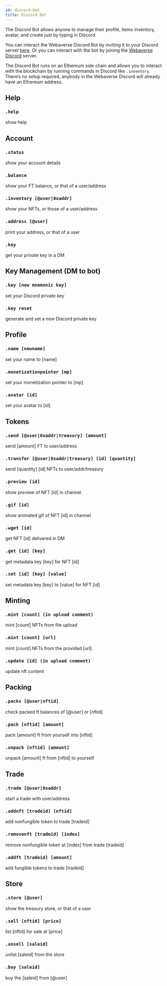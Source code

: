 ```yaml
---
id: discord-bot 
title: Discord Bot 
---
```


The Discord Bot allows anyone to manage their profile, items inventory, avatar, and create just by typing in Discord.

You can interact the Webaverse Discord Bot by inviting it to your Discord server [here](https://discord.com/oauth2/authorize?client_id=758956702669209611&permissions=0&scope=bot). Or you can interact with the bot by joining the [Webaverse Discord](https://discord.gg/3byWubumSa) server.

The Discord Bot runs on an Ethereum side chain and allows you to interact with the blockchain by running commands in Discord like `.inventory`. There’s no setup required, anybody in the Webaverse Discord will already have an Ethereum address.

## Help

### `.help`
show help

## Account 

### `.status`
show your account details

### `.balance` 
show your FT balance, or that of a user/address

### `.inventory [@user|0xaddr]`
show your NFTs, or those of a user/address

### `.address [@user]`
print your address, or that of a user

### `.key`
get your private key in a DM

## Key Management (DM to bot)

### `.key [new mnemonic key]`
set your Discord private key

### `.key reset`
generate and set a new Discord private key

## Profile

### `.name [newname]`
set your name to [name]

### `.monetizationpointer [mp]`
set your monetization pointer to [mp]

### `.avatar [id]`
set your avatar to [id]

## Tokens

### `.send [@user|0xaddr|treasury] [amount]`
send [amount] FT to user/address

### `.transfer [@user|0xaddr|treasury] [id] [quantity]`
send [quantity] [id] NFTs to user/addr/treasury

### `.preview [id]`
show preview of NFT [id] in channel

### `.gif [id]`
show animated gif of NFT [id] in channel

### `.wget [id]`
get NFT [id] delivered in DM

### `.get [id] [key]`
get metadata key [key] for NFT [id]

### `.set [id] [key] [value]`
set metadata key [key] to [value] for NFT [id]

## Minting

### `.mint [count] (in upload comment)`
mint [count] NFTs from file upload

### `.mint [count] [url]`
mint [count] NFTs from the provided [url]

### `.update [id] (in upload comment)`
update nft content

## Packing

### `.packs [@user|nftid]`
check packed ft balances of [@user] or [nftid]

### `.pack [nftid] [amount]`
pack [amount] ft from yourself into [nftid]

### `.unpack [nftid] [amount]`
unpack [amount] ft from [nftid] to yourself

## Trade

### `.trade [@user|0xaddr]`
start a trade with user/address

### `.addnft [tradeid] [nftid]`
add nonfungible token to trade [tradeid]

### `.removenft [tradeid] [index]`
remove nonfungible token at [index] from trade [tradeid]

### `.addft [tradeid] [amount]`
add fungible tokens to trade [tradeid]

## Store

### `.store [@user]`
show the treasury store, or that of a user

### `.sell [nftid] [price]`
list [nftid] for sale at [price]

### `.unsell [saleid]`
unlist [saleid] from the store

### `.buy [saleid]`
buy the [saleid] from [@user]

